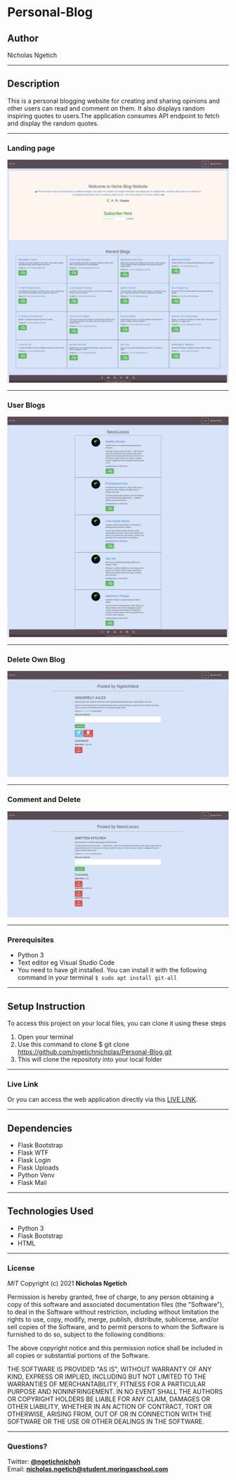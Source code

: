 # Personal-Blog
## Author
Nicholas Ngetich
*****
## Description
This is a personal blogging website for creating and sharing opinions and other users can read and comment on them. It also displays random inspiring quotes to users.The application consumes API endpoint to fetch and display the random quotes.
*****
### Landing page
![alt text](https://github.com/ngetichnicholas/Personal-Blog/blob/main/app/static/images/landing.png)
*****
### User Blogs
![alt text](https://github.com/ngetichnicholas/Personal-Blog/blob/main/app/static/images/user_blogs.png)
*****
### Delete Own Blog
![alt text](https://github.com/ngetichnicholas/Personal-Blog/blob/main/app/static/images/delete_own_blog.png)
*****
### Comment and Delete
![alt text](https://github.com/ngetichnicholas/Personal-Blog/blob/main/app/static/images/comment_and_delete_any.png)
*****
### Prerequisites
* Python 3
* Text editor eg Visual Studio Code
* You need to have git installed. You can install it with the following command in your terminal
`$ sudo apt install git-all`
*****
## Setup Instruction
To access this project on your local files, you can clone it using these steps
1. Open your terminal
1. Use this command to clone $ git clone https://github.com/ngetichnicholas/Personal-Blog.git
1. This will clone the repositoty into your local folder
*****
### Live Link
Or you can access the web application directly via this [LIVE LINK](https://niche-blogs.herokuapp.com/).
******
## Dependencies
* Flask Bootstrap
* Flask WTF
* Flask Login
* Flask Uploads
* Python Venv
* Flask Mail
*****
## Technologies Used
* Python 3
* Flask Bootstrap
* HTML
*****
### License
*MIT*
Copyright (c) 2021 **Nicholas Ngetich**

Permission is hereby granted, free of charge, to any person obtaining a copy of this software and associated documentation files (the "Software"), to deal in the Software without restriction, including without limitation the rights to use, copy, modify, merge, publish, distribute, sublicense, and/or sell copies of the Software, and to permit persons to whom the Software is furnished to do so, subject to the following conditions:

The above copyright notice and this permission notice shall be included in all copies or substantial portions of the Software.

THE SOFTWARE IS PROVIDED "AS IS", WITHOUT WARRANTY OF ANY KIND, EXPRESS OR IMPLIED, INCLUDING BUT NOT LIMITED TO THE WARRANTIES OF MERCHANTABILITY, FITNESS FOR A PARTICULAR PURPOSE AND NONINFRINGEMENT. IN NO EVENT SHALL THE AUTHORS OR COPYRIGHT HOLDERS BE LIABLE FOR ANY CLAIM, DAMAGES OR OTHER LIABILITY, WHETHER IN AN ACTION OF CONTRACT, TORT OR OTHERWISE, ARISING FROM, OUT OF OR IN CONNECTION WITH THE SOFTWARE OR THE USE OR OTHER DEALINGS IN THE SOFTWARE.
*****
### Questions?
Twitter: **[@ngetichnichoh](https://twitter.com/ngetichnichoh)**  
Email: **[nicholas.ngetich@student.moringaschool.com](mailto:nicholas.ngetich@student.moringaschool.com)**

